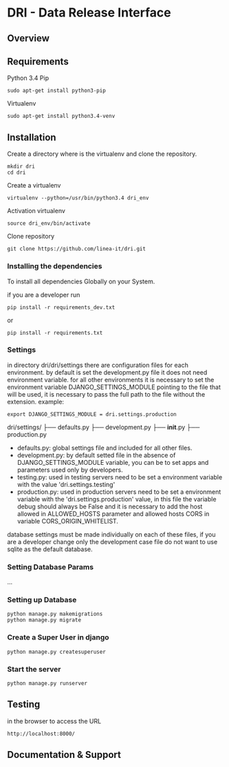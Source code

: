 # DRI - Data Release Interface

## Overview

## Requirements
Python 3.4
Pip 
```
sudo apt-get install python3-pip
```
Virtualenv
```
sudo apt-get install python3.4-venv
```

## Installation
Create a directory where is the virtualenv and clone the repository.
```
mkdir dri
cd dri
```
Create a virtualenv
```
virtualenv --python=/usr/bin/python3.4 dri_env
```
Activation virtualenv
```
source dri_env/bin/activate
```
Clone repository
```
git clone https://github.com/linea-it/dri.git
```
### Installing the dependencies
To install all dependencies Globally on your System.

if you are a developer run
```
pip install -r requirements_dev.txt
```
or 
```
pip install -r requirements.txt
```
### Settings
in directory dri/dri/settings there are configuration files for each environment.
by default is set the development.py file it does not need environment variable. for all other environments it is 
necessary to set the environment variable DJANGO_SETTINGS_MODULE pointing to the file that will be used, 
it is necessary to pass the full path to the file without the extension. 
example:
```
export DJANGO_SETTINGS_MODULE = dri.settings.production
```
dri/settings/
├── defaults.py
├── development.py
├── __init__.py
├── production.py

- defaults.py: global settings file and included for all other files.
- development.py: by default setted file in the absence of DJANGO_SETTINGS_MODULE variable, you can be to set apps and parameters used only by developers.
- testing.py: used in testing servers need to be set a environment variable with the value 'dri.settings.testing'
- production.py: used in production servers need to be set a environment variable with the 'dri.settings.production' value,
 in this file the variable debug should always be False and it is necessary to add the host allowed in ALLOWED_HOSTS 
 parameter and allowed hosts CORS in variable CORS_ORIGIN_WHITELIST.

database settings must be made individually on each of these files, 
if you are a developer change only the development case file do not want to use sqlite as the default database.

### Setting Database Params
...

### Setting up Database
```
python manage.py makemigrations
python manage.py migrate
```
### Create a Super User in django
```
python manage.py createsuperuser
```
### Start the server
```
python manage.py runserver
```

## Testing
in the browser to access the URL
```
http://localhost:8000/
```

## Documentation & Support
